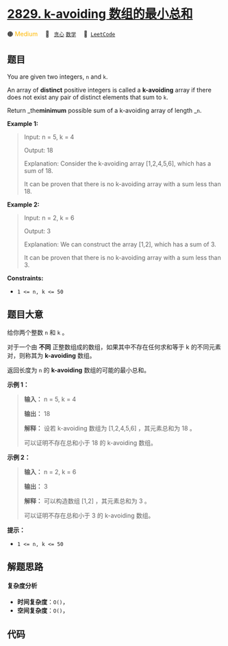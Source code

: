 # [2829. k-avoiding 数组的最小总和](https://leetcode.com/problems/determine-the-minimum-sum-of-a-k-avoiding-array)

🟠 <font color=#ffb800>Medium</font>&emsp; 🔖&ensp; [`贪心`](/outline/tag/greedy.md) [`数学`](/outline/tag/math.md)&emsp; 🔗&ensp;[`LeetCode`](https://leetcode.com/problems/determine-the-minimum-sum-of-a-k-avoiding-array)

## 题目

You are given two integers, `n` and `k`.

An array of **distinct** positive integers is called a **k-avoiding** array if
there does not exist any pair of distinct elements that sum to `k`.

Return _the**minimum** possible sum of a k-avoiding array of length _`n`.



**Example 1:**

> Input: n = 5, k = 4
> 
> Output: 18
> 
> Explanation: Consider the k-avoiding array [1,2,4,5,6], which has a sum of 18.
> 
> It can be proven that there is no k-avoiding array with a sum less than 18.

**Example 2:**

> Input: n = 2, k = 6
> 
> Output: 3
> 
> Explanation: We can construct the array [1,2], which has a sum of 3.
> 
> It can be proven that there is no k-avoiding array with a sum less than 3.

**Constraints:**

  * `1 <= n, k <= 50`


## 题目大意

给你两个整数 `n` 和 `k` 。

对于一个由 **不同** 正整数组成的数组，如果其中不存在任何求和等于 k 的不同元素对，则称其为 **k-avoiding** 数组。

返回长度为 `n` 的 **k-avoiding** 数组的可能的最小总和。



**示例 1：**

> 
> 
> 
> 
> 
> **输入：** n = 5, k = 4
> 
> **输出：** 18
> 
> **解释：** 设若 k-avoiding 数组为 [1,2,4,5,6] ，其元素总和为 18 。
> 
> 可以证明不存在总和小于 18 的 k-avoiding 数组。
> 
> 

**示例 2：**

> 
> 
> 
> 
> 
> **输入：** n = 2, k = 6
> 
> **输出：** 3
> 
> **解释：** 可以构造数组 [1,2] ，其元素总和为 3 。
> 
> 可以证明不存在总和小于 3 的 k-avoiding 数组。 
> 
> 



**提示：**

  * `1 <= n, k <= 50`


## 解题思路

#### 复杂度分析

- **时间复杂度**：`O()`，
- **空间复杂度**：`O()`，

## 代码

```javascript

```